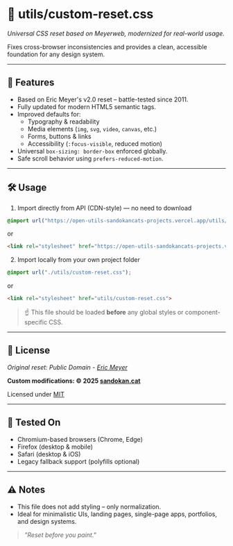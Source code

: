# 🧼 utils/custom-reset.css

*Universal CSS reset based on Meyerweb, modernized for real-world usage.*

Fixes cross-browser inconsistencies and provides a clean, accessible foundation for any design system.

---

## 🧠 Features

- Based on Eric Meyer's v2.0 reset – battle-tested since 2011.
- Fully updated for modern HTML5 semantic tags.
- Improved defaults for:
  - Typography & readability
  - Media elements (`img`, `svg`, `video`, `canvas`, etc.)
  - Forms, buttons & links
  - Accessibility (`:focus-visible`, reduced motion)
- Universal `box-sizing: border-box` enforced globally.
- Safe scroll behavior using `prefers-reduced-motion`.

---

## 🛠️ Usage

1. Import directly from API (CDN-style) — no need to download

```css
@import url("https://open-utils-sandokancats-projects.vercel.app/utils/custom-reset.css");
```
or
```html
<link rel="stylesheet" href="https://open-utils-sandokancats-projects.vercel.app/utils/custom-reset.css">
```

2. Import locally from your own project folder

```css
@import url("./utils/custom-reset.css");
```
or
```html
<link rel="stylesheet" href="utils/custom-reset.css">
```

> ☝️ This file should be loaded **before** any global styles or component-specific CSS.

---

## 📝 License

*Original reset: Public Domain - [Eric Meyer](http://meyerweb.com/eric/tools/css/reset/)*

**Custom modifications: © 2025 [sandokan.cat](https://sandokancat.github.io/CV/)**

Licensed under [MIT](https://opensource.org/licenses/MIT)

---

## 🧪 Tested On

- Chromium-based browsers (Chrome, Edge)
- Firefox (desktop & mobile)
- Safari (desktop & iOS)
- Legacy fallback support (polyfills optional)

---

## ⚠️ Notes

- This file does not add styling – only normalization.
- Ideal for minimalistic UIs, landing pages, single-page apps, portfolios, and design systems.

> *"Reset before you paint."*